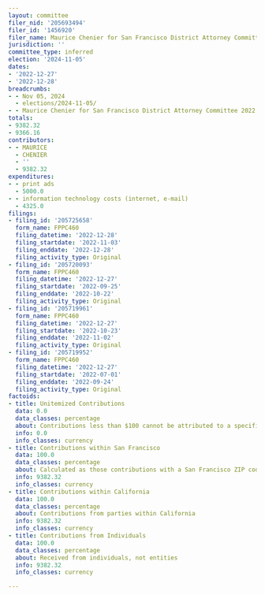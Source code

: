 ```yaml
---
layout: committee
filer_nid: '205693494'
filer_id: '1456920'
filer_name: Maurice Chenier for San Francisco District Attorney Committee 2022
jurisdiction: ''
committee_type: inferred
election: '2024-11-05'
dates:
- '2022-12-27'
- '2022-12-28'
breadcrumbs:
- - Nov 05, 2024
  - elections/2024-11-05/
- - Maurice Chenier for San Francisco District Attorney Committee 2022
totals:
- 9382.32
- 9366.16
contributors:
- - MAURICE
  - CHENIER
  - ''
  - 9382.32
expenditures:
- - print ads
  - 5000.0
- - information technology costs (internet, e-mail)
  - 4325.0
filings:
- filing_id: '205725658'
  form_name: FPPC460
  filing_datetime: '2022-12-28'
  filing_startdate: '2022-11-03'
  filing_enddate: '2022-12-28'
  filing_activity_type: Original
- filing_id: '205720093'
  form_name: FPPC460
  filing_datetime: '2022-12-27'
  filing_startdate: '2022-09-25'
  filing_enddate: '2022-10-22'
  filing_activity_type: Original
- filing_id: '205719961'
  form_name: FPPC460
  filing_datetime: '2022-12-27'
  filing_startdate: '2022-10-23'
  filing_enddate: '2022-11-02'
  filing_activity_type: Original
- filing_id: '205719952'
  form_name: FPPC460
  filing_datetime: '2022-12-27'
  filing_startdate: '2022-07-01'
  filing_enddate: '2022-09-24'
  filing_activity_type: Original
factoids:
- title: Unitemized Contributions
  data: 0.0
  data_classes: percentage
  about: Contributions less than $100 cannot be attributed to a specific individual
  info: 0.0
  info_classes: currency
- title: Contributions within San Francisco
  data: 100.0
  data_classes: percentage
  about: Calculated as those contributions with a San Francisco ZIP code
  info: 9382.32
  info_classes: currency
- title: Contributions within California
  data: 100.0
  data_classes: percentage
  about: Contributions from parties within California
  info: 9382.32
  info_classes: currency
- title: Contributions from Individuals
  data: 100.0
  data_classes: percentage
  about: Received from individuals, not entities
  info: 9382.32
  info_classes: currency

---
```



